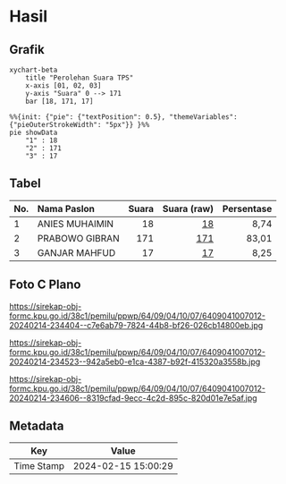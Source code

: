 # Hasil

## Grafik

```mermaid
xychart-beta
    title "Perolehan Suara TPS"
    x-axis [01, 02, 03]
    y-axis "Suara" 0 --> 171
    bar [18, 171, 17]
```

```mermaid
%%{init: {"pie": {"textPosition": 0.5}, "themeVariables": {"pieOuterStrokeWidth": "5px"}} }%%
pie showData
    "1" : 18
    "2" : 171
    "3" : 17
```

## Tabel

| No. | Nama Paslon    | Suara | Suara (raw) | Persentase |
|:--- |:-------------- | -----:| -----------:| ----------:|
| 1   | ANIES MUHAIMIN | 18    | [18][p-1]   | 8,74       |
| 2   | PRABOWO GIBRAN | 171   | [171][p-2]  | 83,01      |
| 3   | GANJAR MAHFUD  | 17    | [17][p-3]   | 8,25       |


[p-1]: https://github.com/gigit-pemilu/pemilu-2024-64-kalimantan-timur/blob/main/pilpres/hitung-suara/sub/64-kalimantan-timur/sub/09-penajam-paser-utara/sub/04-sepaku/sub/1007-maridan/sub/012-tps/sub/paslon-1.txt
[p-2]: https://github.com/gigit-pemilu/pemilu-2024-64-kalimantan-timur/blob/main/pilpres/hitung-suara/sub/64-kalimantan-timur/sub/09-penajam-paser-utara/sub/04-sepaku/sub/1007-maridan/sub/012-tps/sub/paslon-2.txt
[p-3]: https://github.com/gigit-pemilu/pemilu-2024-64-kalimantan-timur/blob/main/pilpres/hitung-suara/sub/64-kalimantan-timur/sub/09-penajam-paser-utara/sub/04-sepaku/sub/1007-maridan/sub/012-tps/sub/paslon-3.txt

## Foto C Plano

https://sirekap-obj-formc.kpu.go.id/38c1/pemilu/ppwp/64/09/04/10/07/6409041007012-20240214-234404--c7e6ab79-7824-44b8-bf26-026cb14800eb.jpg

https://sirekap-obj-formc.kpu.go.id/38c1/pemilu/ppwp/64/09/04/10/07/6409041007012-20240214-234523--942a5eb0-e1ca-4387-b92f-415320a3558b.jpg

https://sirekap-obj-formc.kpu.go.id/38c1/pemilu/ppwp/64/09/04/10/07/6409041007012-20240214-234606--8319cfad-9ecc-4c2d-895c-820d01e7e5af.jpg


## Metadata

| Key        | Value               |
| ---------- | ------------------- |
| Time Stamp | 2024-02-15 15:00:29 |



